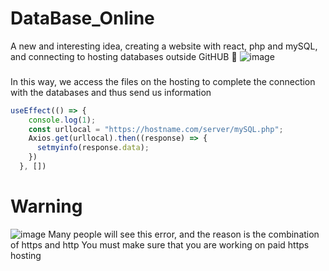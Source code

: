 # DataBase_Online
A new and interesting idea, creating a website with react, php and mySQL, and connecting to hosting databases outside GitHUB 🤯
![image](https://user-images.githubusercontent.com/74735976/218319315-ce71125f-dad3-4a5b-869f-fcd4df2be729.png)
###
In this way, we access the files on the hosting to complete the connection with the databases and thus send us information
```js
useEffect(() => {
    console.log(1);
    const urllocal = "https://hostname.com/server/mySQL.php";
    Axios.get(urllocal).then((response) => {
      setmyinfo(response.data);
    })
  }, [])
```
# Warning
![image](https://user-images.githubusercontent.com/74735976/218320377-29b095e3-c6a9-4993-9032-9725ea5e84ae.png)
Many people will see this error, and the reason is the combination of https and http
You must make sure that you are working on paid https hosting
###
